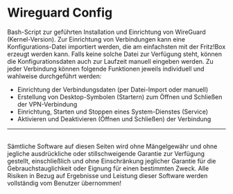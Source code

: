 # Wireguard Config
Bash-Script zur geführten Installation und Einrichtung von WireGuard (Kernel-Version).
Zur Einrichtung von Verbindungen kann eine Konfigurations-Datei importiert werden, die am einfachsten mit der Fritz!Box erzeugt werden kann.
Falls keine solche Datei zur Verfügung steht, können die Konfigurationsdaten auch zur Laufzeit manuell eingeben werden.
Zu jeder Verbindung können folgende Funktionen jeweils individuell und wahlweise durchgeführt werden:
- Einrichtung der Verbindungsdaten (per Datei-Import oder manuell)
- Erstellung von Desktop-Symbolen (Startern) zum Öffnen und Schließen der VPN-Verbindung
- Einrichtung, Starten und Stoppen eines System-Dienstes (Service)
- Aktivieren und Deaktivieren (Öffnen und Schließen) der Verbindung
<hr>
<br />
Sämtliche Software auf diesen Seiten wird ohne Mängelgewähr und ohne jegliche ausdrückliche oder stillschweigende Garantie zur Verfügung gestellt, einschließlich und ohne Einschränkung jeglicher Garantie für die Gebrauchstauglichkeit oder Eignung für einen bestimmten Zweck. Alle Risiken in Bezug auf Ergebnisse und Leistung dieser Software werden vollständig vom Benutzer übernommen!
